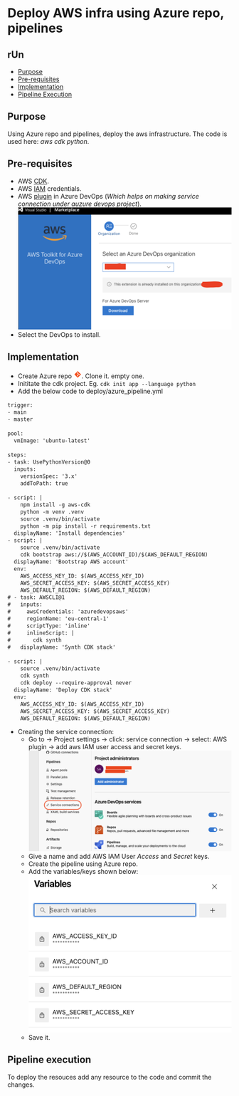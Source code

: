 # Deploy AWS infra using Azure repo, pipelines

## rUn

- [Purpose](#purpose)
- [Pre-requisites](#pre-requisites)
- [Implementation](#implementation)
- [Pipeline Execution](#pipeline-execution)

## Purpose

Using Azure repo and pipelines, deploy the aws infrastructure. The code is used here: *aws cdk python*.

## Pre-requisites

- AWS [CDK](https://docs.aws.amazon.com/cdk/v2/guide/getting_started.html).
- AWS [IAM](https://docs.aws.amazon.com/IAM/latest/UserGuide/id_users_create.html) credentials.
- AWS [plugin](https://marketplace.visualstudio.com/search?term=aws&target=AzureDevOps&category=All%20categories&sortBy=Relevance) in Azure DevOps (*Which helps on making service connection under auzure devops project*).![alt text](<pics/Screenshot 2024-11-29 at 15.32.57.png>)
- Select the DevOps to install.

## Implementation

- Create Azure repo ![alt text](icons8-git-18.png). Clone it. empty one.
- Inititate the cdk project. Eg. ```cdk init app --language python```
- Add the below code to deploy/azure_pipeline.yml


```
trigger:
- main
- master

pool:
  vmImage: 'ubuntu-latest'

steps:
- task: UsePythonVersion@0
  inputs:
    versionSpec: '3.x'
    addToPath: true

- script: |
    npm install -g aws-cdk
    python -m venv .venv
    source .venv/bin/activate
    python -m pip install -r requirements.txt
  displayName: 'Install dependencies'
- script: |
    source .venv/bin/activate
    cdk bootstrap aws://$(AWS_ACCOUNT_ID)/$(AWS_DEFAULT_REGION)
  displayName: 'Bootstrap AWS account'
  env:
    AWS_ACCESS_KEY_ID: $(AWS_ACCESS_KEY_ID)
    AWS_SECRET_ACCESS_KEY: $(AWS_SECRET_ACCESS_KEY)
    AWS_DEFAULT_REGION: $(AWS_DEFAULT_REGION)
# - task: AWSCLI@1
#   inputs:
#     awsCredentials: 'azuredevopsaws'
#     regionName: 'eu-central-1'
#     scriptType: 'inline'
#     inlineScript: |
#       cdk synth
#   displayName: 'Synth CDK stack'

- script: |
    source .venv/bin/activate
    cdk synth
    cdk deploy --require-approval never
  displayName: 'Deploy CDK stack'
  env:
    AWS_ACCESS_KEY_ID: $(AWS_ACCESS_KEY_ID)
    AWS_SECRET_ACCESS_KEY: $(AWS_SECRET_ACCESS_KEY)
    AWS_DEFAULT_REGION: $(AWS_DEFAULT_REGION)
```
- Creating the service connection:
    - Go to -> Project settings -> click: service connection -> select: AWS plugin -> add aws IAM user access and secret keys.![alt text](<pics/Screenshot 2024-12-02 at 10.30.22.png>)
    - Give a name and add AWS IAM User *Access* and *Secret* keys.
    - Create the pipeline using Azure repo.
    - Add the variables/keys shown below:![alt text](<pics/Screenshot 2024-12-02 at 11.21.01.png>)
    - Save it.

## Pipeline execution

To deploy the resouces add any resource to the code and commit the changes.